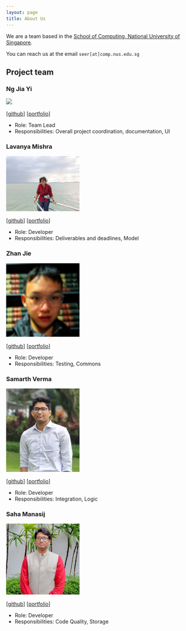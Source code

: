 ```yaml
---
layout: page
title: About Us
---
```


We are a team based in the [School of Computing, National University of Singapore](http://www.comp.nus.edu.sg).

You can reach us at the email `seer[at]comp.nus.edu.sg`

## Project team

### Ng Jia Yi

<img src="images/gremmyz.png" width="200px">

[[github](https://github.com/gremmyz)]
[[portfolio](team/gremmyz.md)]

* Role: Team Lead
* Responsibilities: Overall project coordination, documentation, UI

### Lavanya Mishra

<img src="images/lava-iris.png" width="200px">

[[github](https://github.com/Lava-Iris)]
[[portfolio](team/lava-iris.md)]

* Role: Developer
* Responsibilities: Deliverables and deadlines, Model

### Zhan Jie

<img src="images/salty-flower.png" width="200px">

[[github](https://github.com/salty-flower)]
[[portfolio](team/salty-flower.md)]

* Role: Developer
* Responsibilities: Testing, Commons

### Samarth Verma

<img src="images/vsamarth.png" width="200px">

[[github](https://github.com/vsamarth)]
[[portfolio](team/vsamarth.md)]

* Role: Developer
* Responsibilities: Integration, Logic

### Saha Manasij

<img src="images/saha9616.png" width="200px">

[[github](http://github.com/Saha9616)]
[[portfolio](team/saha9616.md)]

* Role: Developer
* Responsibilities: Code Quality, Storage
